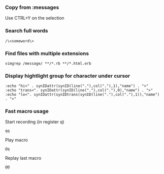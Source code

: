 ### Copy from :messages

Use CTRL+Y on the selection

### Search full words
    
    /\<someword\>

### Find files with multiple extensions

    vimgrep /message/ **/*.rb **/*.html.erb

### Display hightlight group for character under cursor

    :echo "hi<" . synIDattr(synID(line("."),col("."),1),"name") . ">"
    :echo "trans<". synIDattr(synID(line("."),col("."),0),"name") . ">"
    :echo "lo<". synIDattr(synIDtrans(synID(line("."),col("."),1)),"name") . ">"

### Fast macro usage

Start recording (in register q)

    qq

Play macro

    @q

Replay last macro

    @@
